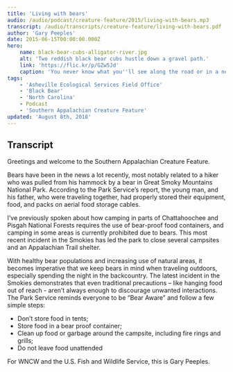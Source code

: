 ```yaml
---
title: 'Living with bears'
audio: /audio/podcast/creature-feature/2015/living-with-bears.mp3
transcript: /audio/transcripts/creature-feature/living-with-bears.pdf
author: 'Gary Peeples'
date: 2015-06-15T00:00:00.000Z
hero:
    name: black-bear-cubs-alligator-river.jpg
    alt: 'Two reddish black bear cubs hustle down a gravel path.'
    link: 'https://flic.kr/p/GZw5Jd'
    caption: 'You never know what you''ll see along the road or in a nearby field or forest when you take the Alligator River Refuge tram tour. Photo by Jackie Orsulak.'
tags:
    - 'Asheville Ecological Services Field Office'
    - 'Black Bear'
    - 'North Carolina'
    - Podcast
    - 'Southern Appalachian Creature Feature'
updated: 'August 8th, 2018'
---
```


## Transcript

Greetings and welcome to the Southern Appalachian Creature Feature.

Bears have been in the news a lot recently, most notably related to a hiker who was pulled from his hammock by a bear in Great Smoky Mountains National Park. According to the Park Service’s report, the young man, and his father, who were traveling together, had properly stored their equipment, food, and packs on aerial food storage cables.

I’ve previously spoken about how camping in parts of Chattahoochee and Pisgah National Forests requires the use of bear-proof food containers, and camping in some areas is currently prohibited due to bears. This most recent incident in the Smokies has led the park to close several campsites and an Appalachian Trail shelter.

With healthy bear populations and increasing use of natural areas, it becomes imperative that we keep bears in mind when traveling outdoors, especially spending the night in the backcountry. The latest incident in the Smokies demonstrates that even traditional precautions – like hanging food out of reach - aren’t always enough to discourage unwanted interactions. The Park Service reminds everyone to be “Bear Aware” and follow a few simple steps:

- Don’t store food in tents;
- Store food in a bear proof container;
- Clean up food or garbage around the campsite, including fire rings and grills;
- Do not leave food unattended

For WNCW and the U.S. Fish and Wildlife Service, this is Gary Peeples.